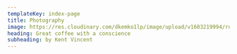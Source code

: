 ```yaml
---
templateKey: index-page
title: Photography
image: https://res.cloudinary.com/dkemko1lp/image/upload/v1603219994/room/WIN_20201013_20_19_22_Pro_vzn50b.jpg
heading: Great coffee with a conscience
subheading: by Kent Vincent
---
```

